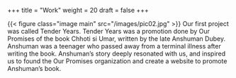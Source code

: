 +++
title = "Work"
weight = 20
draft = false
+++

{{< figure class="image main" src="/images/pic02.jpg" >}}
Our first project was called Tender Years. Tender Years was a promotion done by Our Promises of the book Chhoti si Umar, written by the late Anshuman Dubey. Anshuman was a teenager who passed away from a terminal illness after writing the book. Anshuman’s story deeply resonated with us, and inspired us to found the Our Promises organization and create a website to promote Anshuman’s book.
